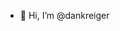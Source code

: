 - 👋 Hi, I’m @dankreiger

<!---
dankreiger/dankreiger is a ✨ special ✨ repository because its `README.md` (this file) appears on your GitHub profile.
You can click the Preview link to take a look at your changes.
--->
